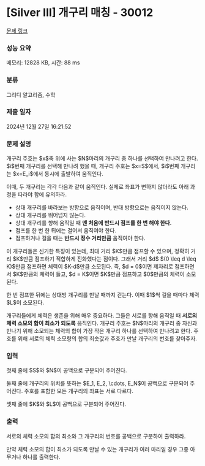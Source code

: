 # [Silver III] 개구리 매칭 - 30012 

[문제 링크](https://www.acmicpc.net/problem/30012) 

### 성능 요약

메모리: 12828 KB, 시간: 88 ms

### 분류

그리디 알고리즘, 수학

### 제출 일자

2024년 12월 27일 16:21:52

### 문제 설명

<p>개구리 주호는 $x$축 위에 사는 $N$마리의 개구리 중 하나를 선택하여 만나려고 한다. $i$번째 개구리를 선택해 만나려 했을 때, 개구리 주호는 $x=S$에서, $i$번째 개구리는 $x=E_i$에서 동시에 출발하여 움직인다.</p>

<p>이때, 두 개구리는 각각 다음과 같이 움직인다. 실제로 좌표가 변하지 않더라도 아래 과정을 따라야 함에 유의하라.</p>

<ul>
	<li>상대 개구리를 바라보는 방향으로 움직이며, 반대 방향으로는 움직이지 않는다.</li>
	<li>상대 개구리를 뛰어넘지 않는다.</li>
	<li>상대 개구리를 향해 움직일 때 <strong>맨 처음에 반드시 점프를 한 번 해야 한다.</strong></li>
	<li>점프를 한 번 한 뒤에는 걸어서 움직여야 한다.</li>
	<li>점프하거나 걸을 때는 <strong>반드시 정수 거리만큼</strong> 움직여야 한다.</li>
</ul>

<p>이 개구리들은 신기한 특징이 있는데, 최대 거리 $K$만큼 점프할 수 있으며, 정확히 거리 $K$만큼 점프하기 적합하게 진화했다는 점이다. 그래서 거리 $d$ $(0 \leq d \leq K)$만큼 점프하면 체력이 $K-d$만큼 소모된다. 즉, $d = 0$이면 제자리로 점프하면서 $K$만큼의 체력이 들고, $d = K$이면 $K$만큼 점프하고 $0$만큼의 체력이 소모된다.</p>

<p>한 번 점프한 뒤에는 상대방 개구리를 만날 때까지 걷는다. 이때 $1$씩 걸을 때마다 체력 $L$이 소모된다.</p>

<p>개구리들에게 체력은 생존을 위해 매우 중요하다. 그들은 서로를 향해 움직일 때 <strong>서로의 체력 소모의 합이 최소가 되도록</strong> 움직인다. 개구리 주호는 $N$마리의 개구리 중 자신과 만나기 위해 소모되는 체력의 합이 가장 작은 개구리 하나를 선택하여 만나려고 한다. 주호를 위해 서로의 체력 소모량의 합의 최솟값과 주호가 만날 개구리의 번호를 찾아주자.</p>

### 입력 

 <p>첫째 줄에 $S$와 $N$이 공백으로 구분되어 주어진다.</p>

<p>둘째 줄에 개구리의 위치를 뜻하는 $E_1, E_2, \cdots, E_N$이 공백으로 구분되어 주어진다. 주호를 포함한 모든 개구리의 좌표는 서로 다르다.</p>

<p>셋째 줄에 $K$와 $L$이 공백으로 구분되어 주어진다.</p>

### 출력 

 <p>서로의 체력 소모의 합의 최소와 그 개구리의 번호를 공백으로 구분하여 출력하라.</p>

<p>만약 체력 소모의 합이 최소가 되도록 만날 수 있는 개구리가 여러 마리일 경우 그중 아무거나 하나를 출력한다.</p>

